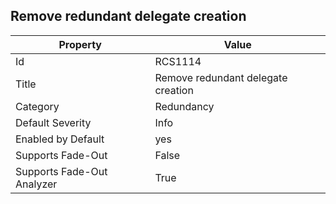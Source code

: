 ## Remove redundant delegate creation

Property | Value
--- | --- 
Id | RCS1114
Title | Remove redundant delegate creation
Category | Redundancy
Default Severity | Info
Enabled by Default | yes
Supports Fade-Out | False
Supports Fade-Out Analyzer | True
